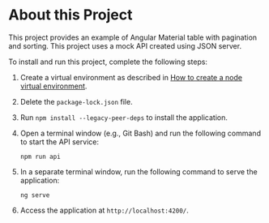 # About this Project

This project provides an example of Angular Material table with pagination and sorting. This project uses a mock API created using JSON server.

To install and run this project, complete the following steps:

1. Create a virtual environment as described in [How to create a node virtual environment](../../docs/create_nodeenv.md).

1. Delete the `package-lock.json` file.

1. Run `npm install --legacy-peer-deps` to install the application.

1. Open a terminal window (e.g., Git Bash) and run the following command to start the API service:

    `npm run api` 

1. In a separate terminal window, run the following command to serve the application:

    `ng serve`

1. Access the application at `http://localhost:4200/`.    
